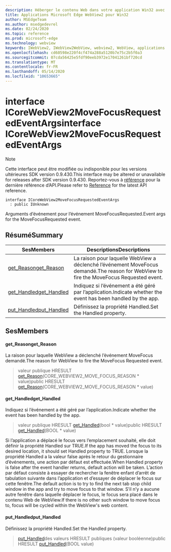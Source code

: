 ```yaml
---
description: Héberger le contenu Web dans votre application Win32 avec le contrôle Microsoft Edge WebView2
title: Applications Microsoft Edge WebView2 pour Win32
author: MSEdgeTeam
ms.author: msedgedevrel
ms.date: 02/24/2020
ms.topic: reference
ms.prod: microsoft-edge
ms.technology: webview
keywords: IWebView2, IWebView2WebView, webview2, WebView, applications Win32, Win32, Edge, ICoreWebView2, ICoreWebView2Host, contrôle de navigateur, html Edge
ms.openlocfilehash: cd60598e220f4cf474a288a5120b7e75c2b5f0a3
ms.sourcegitcommit: 07cda56425e5fdf90eeb3972e17041261bf720cd
ms.translationtype: MT
ms.contentlocale: fr-FR
ms.lasthandoff: 05/14/2020
ms.locfileid: "10653665"
---
```

# <span data-ttu-id="48e28-104">interface ICoreWebView2MoveFocusRequestedEventArgs</span><span class="sxs-lookup"><span data-stu-id="48e28-104">interface ICoreWebView2MoveFocusRequestedEventArgs</span></span> 

> [!NOTE]
> <span data-ttu-id="48e28-105">Cette interface peut être modifiée ou indisponible pour les versions ultérieures SDK version 0.9.430.</span><span class="sxs-lookup"><span data-stu-id="48e28-105">This interface may be altered or unavailable for releases after SDK version 0.9.430.</span></span> <span data-ttu-id="48e28-106">Reportez-vous à [référence](../../../webview2-api-reference.md) pour la dernière référence d’API.</span><span class="sxs-lookup"><span data-stu-id="48e28-106">Please refer to [Reference](../../../webview2-api-reference.md) for the latest API reference.</span></span>

```
interface ICoreWebView2MoveFocusRequestedEventArgs
  : public IUnknown
```

<span data-ttu-id="48e28-107">Arguments d’événement pour l’événement MoveFocusRequested.</span><span class="sxs-lookup"><span data-stu-id="48e28-107">Event args for the MoveFocusRequested event.</span></span>

## <span data-ttu-id="48e28-108">Résumé</span><span class="sxs-lookup"><span data-stu-id="48e28-108">Summary</span></span>

 <span data-ttu-id="48e28-109">Ses</span><span class="sxs-lookup"><span data-stu-id="48e28-109">Members</span></span>                        | <span data-ttu-id="48e28-110">Descriptions</span><span class="sxs-lookup"><span data-stu-id="48e28-110">Descriptions</span></span>
--------------------------------|---------------------------------------------
[<span data-ttu-id="48e28-111">get_Reason</span><span class="sxs-lookup"><span data-stu-id="48e28-111">get_Reason</span></span>](#get_reason) | <span data-ttu-id="48e28-112">La raison pour laquelle WebView a déclenché l’événement MoveFocus demandé.</span><span class="sxs-lookup"><span data-stu-id="48e28-112">The reason for WebView to fire the MoveFocus Requested event.</span></span>
[<span data-ttu-id="48e28-113">get_Handled</span><span class="sxs-lookup"><span data-stu-id="48e28-113">get_Handled</span></span>](#get_handled) | <span data-ttu-id="48e28-114">Indiquez si l’événement a été géré par l’application.</span><span class="sxs-lookup"><span data-stu-id="48e28-114">Indicate whether the event has been handled by the app.</span></span>
[<span data-ttu-id="48e28-115">put_Handled</span><span class="sxs-lookup"><span data-stu-id="48e28-115">put_Handled</span></span>](#put_handled) | <span data-ttu-id="48e28-116">Définissez la propriété Handled.</span><span class="sxs-lookup"><span data-stu-id="48e28-116">Set the Handled property.</span></span>

## <span data-ttu-id="48e28-117">Ses</span><span class="sxs-lookup"><span data-stu-id="48e28-117">Members</span></span>

#### <span data-ttu-id="48e28-118">get_Reason</span><span class="sxs-lookup"><span data-stu-id="48e28-118">get_Reason</span></span> 

<span data-ttu-id="48e28-119">La raison pour laquelle WebView a déclenché l’événement MoveFocus demandé.</span><span class="sxs-lookup"><span data-stu-id="48e28-119">The reason for WebView to fire the MoveFocus Requested event.</span></span>

> <span data-ttu-id="48e28-120">valeur publique HRESULT [get_Reason](#get_reason)(CORE_WEBVIEW2_MOVE_FOCUS_REASON \* value)</span><span class="sxs-lookup"><span data-stu-id="48e28-120">public HRESULT [get_Reason](#get_reason)(CORE_WEBVIEW2_MOVE_FOCUS_REASON \* value)</span></span>

#### <span data-ttu-id="48e28-121">get_Handled</span><span class="sxs-lookup"><span data-stu-id="48e28-121">get_Handled</span></span> 

<span data-ttu-id="48e28-122">Indiquez si l’événement a été géré par l’application.</span><span class="sxs-lookup"><span data-stu-id="48e28-122">Indicate whether the event has been handled by the app.</span></span>

> <span data-ttu-id="48e28-123">valeur publique HRESULT [get_Handled](#get_handled)(bool \* value)</span><span class="sxs-lookup"><span data-stu-id="48e28-123">public HRESULT [get_Handled](#get_handled)(BOOL \* value)</span></span>

<span data-ttu-id="48e28-124">Si l’application a déplacé le focus vers l’emplacement souhaité, elle doit définir la propriété Handled sur TRUE.</span><span class="sxs-lookup"><span data-stu-id="48e28-124">If the app has moved the focus to its desired location, it should set Handled property to TRUE.</span></span> <span data-ttu-id="48e28-125">Lorsque la propriété Handled a la valeur false après le retour du gestionnaire d’événements, une action par défaut est effectuée.</span><span class="sxs-lookup"><span data-stu-id="48e28-125">When Handled property is false after the event handler returns, default action will be taken.</span></span> <span data-ttu-id="48e28-126">L’action par défaut consiste à essayer de rechercher la fenêtre enfant d’arrêt de tabulation suivante dans l’application et d’essayer de déplacer le focus sur cette fenêtre.</span><span class="sxs-lookup"><span data-stu-id="48e28-126">The default action is to try to find the next tab stop child window in the app and try to move focus to that window.</span></span> <span data-ttu-id="48e28-127">S’il n’y a aucune autre fenêtre dans laquelle déplacer le focus, le focus sera placé dans le contenu Web de WebView.</span><span class="sxs-lookup"><span data-stu-id="48e28-127">If there is no other such window to move focus to, focus will be cycled within the WebView's web content.</span></span>

#### <span data-ttu-id="48e28-128">put_Handled</span><span class="sxs-lookup"><span data-stu-id="48e28-128">put_Handled</span></span> 

<span data-ttu-id="48e28-129">Définissez la propriété Handled.</span><span class="sxs-lookup"><span data-stu-id="48e28-129">Set the Handled property.</span></span>

> <span data-ttu-id="48e28-130">[put_Handled](#put_handled)des valeurs HRESULT publiques (valeur booléenne)</span><span class="sxs-lookup"><span data-stu-id="48e28-130">public HRESULT [put_Handled](#put_handled)(BOOL value)</span></span>

